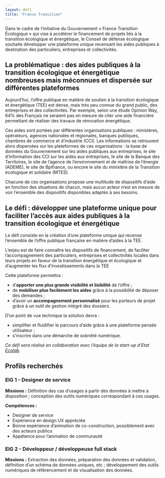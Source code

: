 ```yaml
---
layout: defi
title: "France Transition"
---
```


Dans le cadre de l’initiative du Gouvernement « France Transition Écologique » qui vise à accélérer le financement de projets liés à la transition écologique et énergétique, le Conseil de défense écologique souhaite développer une plateforme unique recensant les aides publiques à destination des particuliers, entreprises et collectivités.

## La problématique : des aides publiques à la transition écologique et énergétique nombreuses mais méconnues et dispersée sur différentes plateformes

Aujourd’hui, l’offre publique en matière de soutien à la transition écologique et énergétique (TEE) est dense, mais très peu connue du grand public, des entreprises et des collectivités. Par exemple, selon une étude Opinion Way, 64% des Français ne seraient pas en mesure de citer une aide financière permettant de réaliser des travaux de rénovation énergétique. 

Ces aides sont portées par différentes organisations publiques : ministères, opérateurs, agences nationales et régionales, banques publiques, chambres de commerce et d’industrie (CCI). Les informations se retrouvent alors dispersées sur les plateformes de ces organisations : la base de données du Gouvernement sur les aides publiques aux entreprises, le site d’information des CCI sur les aides aux entreprises, le site de la Banque des Territoires, le site de l’agence de l’environnement et de maîtrise de l’énergie (ADEME), le site de Bpifrance, ou encore le site du ministère de la Transition écologique et solidaire (MTES).

Chacune de ces organisations propose une multitude de dispositifs d’aide en fonction des situations de chacun, mais aucun acteur n’est en mesure de voir l’ensemble des dispositifs disponibles adaptés à ses besoins.

## Le défi : développer une plateforme unique pour faciliter l’accès aux aides publiques à la transition écologique et énergétique

Le défi consiste en la création d’une plateforme unique qui recense l’ensemble de l’offre publique française en matière d’aides à la TEE.

L’enjeu est de faire connaître les dispositifs de financement, de faciliter l’accompagnement des particuliers, entreprises et collectivités locales dans leurs projets en faveur de la transition énergétique et écologique et d’augmenter les flux d’investissements dans la TEE

Cette plateforme permettra : 
- d’**apporter une plus grande visibilité et lisibilité** de l’offre ;
- de **mobiliser plus facilement les aides** grâce à la possibilité de déposer des demandes ;
- d’avoir un **accompagnement personnalisé** pour les porteurs de projet grâce à un outil de gestion intégré des dossiers. 

D’un point de vue technique la solution devra : 
- simplifier et fluidifier le parcours d’aide grâce à une plateforme pensée utilisateur ; 
- s’inscrire dans une démarche de sobriété numérique.

_Ce défi sera réalisé en collaboration avec l’équipe de la start-up d’Etat [Ecolab](https://beta.gouv.fr/startups/ecolab.html)._

## Profils recherchés
### EIG 1 - Designer de service
**Missions :** Définition des cas d’usages à partir des données à mettre à disposition ; conception des outils numériques correspondant à ces usages.

**Compétences :** 
- Designer de service
- Expérience en design UX appréciée
- Bonne expérience d’animation de co-construction, possiblement avec des acteurs publics
- Appétence pour l’animation de communauté

### EIG 2 - Développeur / développeuse full stack
**Missions :** Extraction des données, préparation des données et validation, définition d’un schéma de données uniques, etc ; développement des outils numériques de référencement et de visualisation des données.
